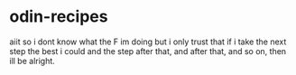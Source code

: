 # odin-recipes
aiit so i dont know what the F im doing but i only trust that if i take the next step the best i could and the step after that, and after that, and so on, then ill be alright.
